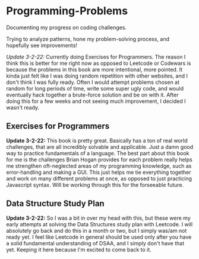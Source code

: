 # Programming-Problems
Documenting my progress on coding challenges. 

Trying to analyze patterns, hone my problem-solving process, and hopefully see improvements!

*Update 3-2-22:* Currently doing Exercises for Programmers. The reason I think this is better for me right now as opposed to Leetcode or Codewars is because the problems in this book are more intentional, more pointed. It kinda just felt like I was doing random repetition with other websites, and I don't think I was fully ready. Often I would attempt problems chosen at random for long periods of time, write some super ugly code, and would eventually hack together a brute-force solution and be on with it. After doing this for a few weeks and not seeing much improvement, I decided I wasn't ready. 


## Exercises for Programmers
**Update 3-2-22:** This book is pretty great. Basically has a ton of real world challenges, that are all incredibly solvable and applicable. Just a damn good way to practice fundamentals of a language. The best part about this book for me is the challenges Brian Hogan provides for each problem really helps me strengthen oft-neglected areas of my programming knowledge, such as error-handling and making a GUI. This just helps me tie everything together and work on many different problems at once, as opposed to just practicing Javascript syntax. Will be working through this for the forseeable future.
## Data Structure Study Plan
**Update 3-2-22:** So I was a bit in over my head with this, but these were my early attempts at solving the Data Structures study plan with Leetcode. I will absolutely go back and do this in a month or two, but I simply was/am not ready yet. I feel like Leetcode in general should be used only after you have a solid fundamental understanding of DSAA, and I simply don't have that yet. Keeping it here because I'm excited to come back to it. 

